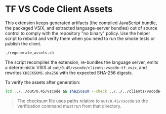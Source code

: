 # TF VS Code Client Assets

This extension keeps generated artifacts (the compiled JavaScript bundle, the
packaged VSIX, and extracted language-server bundles) out of source control to
comply with the repository "no binary" policy. Use the helper script to rebuild
and verify them when you need to run the smoke tests or publish the client.

```bash
./regenerate_assets.sh
```

The script recompiles the extension, re-bundles the language server, emits a
deterministic VSIX at `out/0.45/vscode/clients-vscode-tf.vsix`, and rewrites
`CHECKSUMS.sha256` with the expected SHA-256 digests.

To verify the assets after generation:

```bash
(cd ../../out/0.45/vscode && sha256sum --check ../../../clients/vscode-tf/CHECKSUMS.sha256)
```

> The checksum file uses paths relative to `out/0.45/vscode` so the verification
> command must run from that directory.
